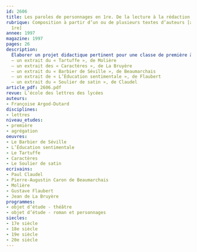 ```yaml
---
id: 2606
title: Les paroles de personnages en 1re. De la lecture à la rédaction d’un sujet 
rubrique: Composition à partir d’un ou de plusieurs textes d’auteurs [agrégation,
  1re]
annee: 1997
magazine: 1997
pages: 26
description: 
  Élaborer un projet didactique pertinent pour une classe de première à partir de cinq extraits :
  – un extrait du « Tartuffe », de Molière
  – un extrait des « Caractères », de La Bruyère
  – un extrait du « Barbier de Séville », de Beaumarchais
  – un extrait de « L’Éducation sentimentale », de Flaubert
  – un extrait du « Soulier de satin », de Claudel
article_pdf: 2606.pdf
revue: L’école des lettres des lycées
auteurs:
- Françoise Argod-Dutard
disciplines:
- lettres
niveau_etudes:
- première
- agrégation
oeuvres:
- Le Barbier de Séville
- L’Éducation sentimentale
- Le Tartuffe
- Caractères
- Le Soulier de satin
ecrivains:
- Paul Claudel
- Pierre-Augustin Caron de Beaumarchais
- Molière
- Gustave Flaubert
- Jean de La Bruyère
programmes:
- objet d’étude - théâtre
- objet d’étude - roman et personnages
siecles:
- 17e siècle
- 18e siècle
- 19e siècle
- 20e siècle
---
```

